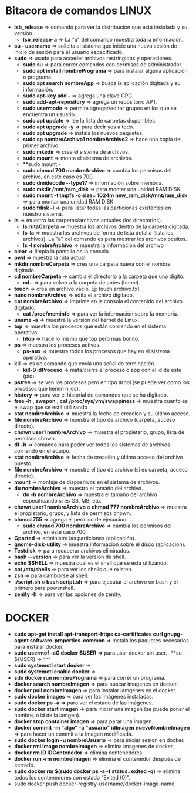 # Bitacora de comandos LINUX
- **lsb_release** => comando para ver la distribución que está instalada y su versión.
  - **lsb_release-a** =>  La "a" del comando muestra toda la información.
- **su - username** => solicita al sistema que inicie una nueva sesión de inicio de sesión para el usuario especificado.
- **sudo** => usado para acceder archivos restringidos y operaciones.
  - **sudo su** => para correr comandos con permisos de administrador.
   - **sudo apt install nombrePrograma** => para instalar alguna aplicación o programa.
   - **sudo apt search nombreApp** => busca la aplicación digitada y su información.
   - **sudo apt-key add -** => agrega una clave GPG.
   - **sudo add-apt-repository** => agrega un repositorio APT.
   - **sudo usermode** => permite agregar/editar grupos en los que se encuentra un usuario.
   - **sudo apt update** => lee la lista de carpetas disponibles.
   - **sudo apt upgrade -y** => para decir yes a todo.
   - **sudo apt upgrade** => instala los nuevos paquetes.
   - **sudo cp nombreArchivo1 nombreArchivo2** => hace una copia del primer archivo.
   - **sudo mkedir** => crea el sistema de archivos.
   - **sudo mount** => monta el sistema de archivos.
   - **sudo mount -
   - **sudo chmod 700 nombreArchivo** => cambia los permisos del archivo, en este caso es 700.
   - **sudo dmidecode --type17** => información sobre memoria. 
   - **sudo mkdir /mnt/ram_disk** => para montar una unidad RAM DISK.
   - **sudo mount -t tmpfs -o size= 1024m new_ram_disk/mnt/ram_disk** => para montar una unidad RAM DISK.
   - **sudo fdisk -l** => para listar todas las particiones existentes en nuestro sistema.
- **ls** => muestra las carpetas/archivos actuales (los directorios).
   - **ls rutaCarpeta** => muestra los archivos dentro de la carpeta digitada.
   - **ls-la** => muestra los archivos de forma de lista detalla (lista los archivos). La "a" del comando es para mostrar los archivos ocultos.
   - **ls -l nombreArchivo** => muestra la información del archivo
- **clear** => limpia la pantalla de la consola.
- **pwd** => muestra la ruta actual.
- **mkdir nombreCarpeta** => crea una carpeta nueva con el nombre digitado.
- **cd nombreCarpeta** => cambia el directorio a la carpeta que uno digito.
  - **cd..** => para volver a la carpeta de antes (home).
- **touch** => crea un archivo vacío. Ej: touch archivo.txt
- **nano nombreArchivo** => edita el archivo digitado.
- **cat nombreArchivo** => imprime en la consola el contenido del archivo digitado.
   - **cat /proc/meminfo** => para ver la información sobre la memoria. 
- **uname -a** => muestra la versión del kernel de Linux.
- **top** => muestra los procesos que están corriendo en el sistema operativo.
  - **htop** => hace lo mismo que top pero más bonito.
- **ps** => muestra los procesos activos.
  - **ps-aux** => muestra todos los procesos que hay en el sistema operativo.
- **kill** => es un comando que envía una señal de terminación.
  - **kill-9 idProceso** => mata/cierra el proceso o app con el id de este (pid).
- **pstree** => se ven los procesos pero en tipo árbol (se puede ver como los procesos que tienen hijos).
- **history** => para ver el historial de comandos que se ha digitado.
- **free -h** , **swapon** , **cat /proc/sys/vm/swappiness** => muestra cuanto es el swap que se está utilizando
- **stat nombreArchivo** => muestra la fecha de creacion y su último acceso.
- **file nombreArchivo** => muestra el tipo de archivo (carpeta, acceso directo).
- **chown user1 nombreArchivo** => muestra el propietario, grupo, lista de permisos chown.
- **df -h** => comando para poder ver todos los sistemas de archivos corriendo en el equipo.
- **stat nombreArchivo** => fecha de creación y último acceso del archivo puesto.
- **file nombreArchivo** => muestra el tipo de archivo (si es carpeta, acceso directo).
- **mount** => montaje de dispositivos en el sistema de archivos.
- **du nombreArchivo** => muestra el tamaño del archivo.
  - **du -h nombreArchivo** => muestra el tamaño del archivo especificando si es GB, MB, etc. 
- **chown user1 nombreArchivo** o **chmod 777 nombreArchivo** => muestra el propietario, grupo, y lista de permisos chown.
- **chmod 755** => agrega el permiso de ejecucion.
  - **sudo chmod 700 nombreArchivo** => cambia los permisos del archivo, en este caso 700. 
- **Gparted** => administra las particiones (aplicación).
- **gnome-disk-utility** => muestra informacion sobre el disco (aplicacion).
- **Testdisk** => para recuperar archivos eliminados.
- **bash --version** => para ver la version de shell. 
- **echo $SHELL** => muestra cual es el shell que se esta utilizando.
- **cat /etc/shells** => para ver los shells que existen.
- **zsh** => para cambiarse al shell.
- **./script.sh** o **bash script.sh** => para ejecutar el archivo en bash y el primero para powershell.
- **zenity -h** => para ver las opciones de zenity.

# DOCKER
- **sudo apt-get install apt-transport-https ca-certificates curl gnupg-agent software-properties-common** => instala los paquetes necesarios para instalar docker.
- **sudo usermof -aG docker $USER** => para usar docker sin user.
  -**su - ${USER} => ^^^
- **sudo systemctl start docker** =>
- **sudo systemctl enable docker** =>
- **sdo docker run nombrePrograma** => para correr un programa.
- **docker search nombreImagen** => para buscar imagenes en docker.
- **docker pull nombreImagen** => para instalar iamgenes en el docker.
- **sudo docker images** => para ver las imágenes instaladas.
- **sudo docker ps -a** => para ver el estado de las imágenes.
- **sudo docker start imagen** => para iniciar una imagen (se puede poner el nombre, o id de la iamgen).
- **docker stop container imagen** => para parar una imagen.
- **docker commit -m "algo" -a "usuario" idImagen nuevoNombreImagen** => para hacer un commit a la imagen modificada.
- **sudo docker login -u nombreUsuario** => para iniciar sesion en docker.
- **docker rmi Image nombreImagen** => elimina imagenes de docker.
- **docker rm ID IDContenedor** => elimina contenedores.
- **docker run -rm nombreImagen** => elimina el contenedor después de cerrarlo.
- **sudo docker rm $(sudo docker ps -a -f status=exited -q)** =>  elimina todos los contenedores con estado “Exited (0)”.
- sudo docker push docker-registry-username/docker-image-name
